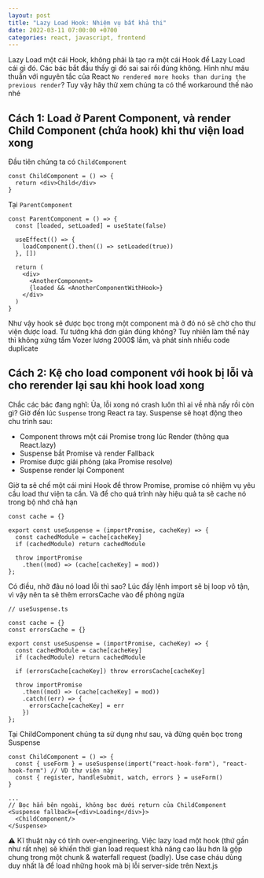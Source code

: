 ```yaml
---
layout: post
title: "Lazy Load Hook: Nhiệm vụ bất khả thi"
date: 2022-03-11 07:00:00 +0700
categories: react, javascript, frontend
---
```


Lazy Load một cái Hook, không phải là tạo ra một cái Hook để Lazy Load cái gì đó. Các bác bắt đầu thấy gì đó sai sai rồi đúng không. Hình như mâu thuẫn với nguyên tắc của React `No rendered more hooks than during the previous render`? Tuy vậy hãy thử xem chúng ta có thể workaround thế nào nhé

## Cách 1: Load ở Parent Component, và render Child Component (chứa hook) khi thư viện load xong

Đầu tiên chúng ta có `ChildComponent`

```
const ChildComponent = () => {
  return <div>Child</div>
}
```

Tại `ParentComponent`

```
const ParentComponent = () => {
  const [loaded, setLoaded] = useState(false)

  useEffect(() => {
    loadComponent().then(() => setLoaded(true))
  }, [])

  return (
    <div>
      <AnotherComponent>
      {loaded && <AnotherComponentWithHook>}
    </div>
  )
}
```

Như vậy hook sẽ được bọc trong một component mà ở đó nó sẽ chờ cho thư viện được load. Tư tưởng khá đơn giản đúng không? Tuy nhiên làm thế này thì không xứng tầm Vozer lương 2000$ lắm, và phát sinh nhiều code duplicate

## Cách 2: Kệ cho load component với hook bị lỗi và cho rerender lại sau khi hook load xong

Chắc các bác đang nghĩ: Ủa, lỗi xong nó crash luôn thì ai về nhà nấy rồi còn gì? Giờ đến lúc `Suspense` trong React ra tay. Suspense sẽ hoạt động theo chu trình sau:
- Component throws một cái Promise trong lúc Render (thông qua React.lazy)
- Suspense bắt Promise và render Fallback
- Promise được giải phóng (aka Promise resolve)
- Suspense render lại Component

Giờ ta sẽ chế một cái mini Hook để throw Promise, promise có nhiệm vụ yêu cầu load thư viện ta cần. Và để cho quá trình này hiệu quả ta sẽ cache nó trong bộ nhớ chả hạn
```
const cache = {}

export const useSuspense = (importPromise, cacheKey) => {
  const cachedModule = cache[cacheKey]
  if (cachedModule) return cachedModule

  throw importPromise
    .then((mod) => (cache[cacheKey] = mod))
};
```

Có điều, nhỡ đâu nó load lỗi thì sao? Lúc đấy lệnh import sẽ bị loop vô tận, vì vậy nên ta sẽ thêm errorsCache vào để phòng ngừa

```
// useSuspense.ts

const cache = {}
const errorsCache = {}

export const useSuspense = (importPromise, cacheKey) => {
  const cachedModule = cache[cacheKey]
  if (cachedModule) return cachedModule

  if (errorsCache[cacheKey]) throw errorsCache[cacheKey]

  throw importPromise
    .then((mod) => (cache[cacheKey] = mod))
    .catch((err) => {
      errorsCache[cacheKey] = err
    })
};
```

Tại ChildComponent chúng ta sử dụng như sau, và đừng quên bọc trong Suspense
```
const ChildComponent = () => {
  const { useForm } = useSuspense(import("react-hook-form"), "react-hook-form") // VD thư viện này
  const { register, handleSubmit, watch, errors } = useForm()
}

...
// Bọc hẳn bên ngoài, không bọc dưới return của ChildComponent
<Suspense fallback={<div>Loading</div>}> 
  <ChildComponent/>
</Suspense>
```

⚠️ Kĩ thuật này có tính over-engineering. Việc lazy load một hook (thứ gần như rất nhẹ) sẽ khiến thời gian load request khả năng cao lâu hơn là gộp chung trong một chunk & waterfall request (badly). Use case cháu dùng duy nhất là để load những hook mà bị lỗi server-side trên Next.js

